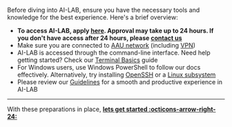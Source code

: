 Before diving into AI-LAB, ensure you have the necessary tools and knowledge for the best experience. Here's a brief overview:

- **To access AI-LAB, apply [here](https://forms.office.com/e/caEhCRmqVN). Approval may take up to 24 hours. If you don't have access after 24 hours, please [contact us](/help-and-resources/support)**
- Make sure you are connected to [AAU network](https://www.en.its.aau.dk/instructions/wi-fi) (including [VPN](https://www.en.its.aau.dk/instructions/vpn))
- AI-LAB is accessed through the command-line interface. Need help getting started? Check our [Terminal Basics](/help-and-resources/terminal-basics) guide
- For Windows users, use Windows PowerShell to follow our docs effectively. Alternatively, try installing [OpenSSH](https://learn.microsoft.com/en-us/windows-server/administration/openssh/openssh_install_firstuse?tabs=gui) or a [Linux subsystem](https://learn.microsoft.com/en-us/windows/wsl/setup/environment)
- Please review our [Guidelines](/help-and-resources/guidelines) for a smooth and productive experience in AI-LAB

<hr>

With these preparations in place, [**lets get started :octicons-arrow-right-24:**](/getting-started/login/)